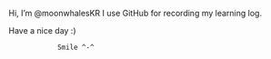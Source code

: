 Hi, I’m @moonwhalesKR
I use GitHub for recording my learning log.

Have a nice day :)  


                Smile ^-^

<!---
moonwhalesKR/moonwhalesKR is a ✨ special ✨ repository because its `README.md` (this file) appears on your GitHub profile.
You can click the Preview link to take a look at your changes.
--->
